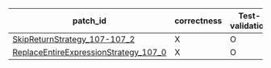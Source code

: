  | patch_id |correctness |Test-validation |NPEX-validation |
 |--- | --- | --- | --- | 
 | [SkipReturnStrategy_107-107_2](./patches/SkipReturnStrategy_107-107_2/patch.java#L120) | X | O | O | 
 | [ReplaceEntireExpressionStrategy_107_0](./patches/ReplaceEntireExpressionStrategy_107_0/patch.java#L120) | X | O | O | 
